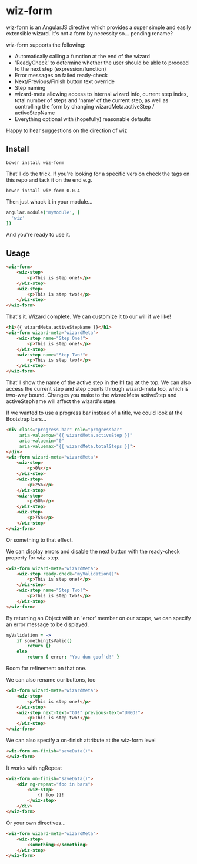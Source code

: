wiz-form
========

wiz-form is an AngularJS directive which provides a super simple and easily extensible wizard. It's not a form by necessity so... pending rename?

wiz-form supports the following:

* Automatically calling a function at the end of the wizard
* 'ReadyCheck' to determine whether the user should be able to proceed to the next step (expression/function)
* Error messages on failed ready-check
* Next/Previous/Finish button text override
* Step naming
* wizard-meta allowing access to internal wizard info, current step index, total number of steps and 'name' of the current step, as well as controlling the form by changing wizardMeta.activeStep / activeStepName
* Everything optional with (hopefully) reasonable defaults

Happy to hear suggestions on the direction of wiz

Install
-------

    bower install wiz-form

That'll do the trick. If you're looking for a specific version check the tags on this repo and tack it on the end e.g.

    bower install wiz-form 0.0.4

Then just whack it in your module...

```coffeescript
angular.module('myModule', [
  'wiz'
])
```

And you're ready to use it.

Usage
-----
```html
<wiz-form>
    <wiz-step>
        <p>This is step one!</p>
    </wiz-step>
    <wiz-step>
        <p>This is step two!</p>
    </wiz-step>
</wiz-form>
```

That's it. Wizard complete. We can customize it to our will if we like!
```html
<h1>{{ wizardMeta.activeStepName }}</h1>
<wiz-form wizard-meta="wizardMeta">
    <wiz-step name="Step One!">
        <p>This is step one!</p>
    </wiz-step>
    <wiz-step name="Step Two!">
        <p>This is step two!</p>
    </wiz-step>
</wiz-form>
```

That'll show the name of the active step in the h1 tag at the top. We can also access the current step and step counts through wizard-meta too, which is two-way bound. Changes you make to the wizardMeta activeStep and activeStepName will affect the wizard's state.

If we wanted to use a progress bar instead of a title, we could look at the Bootstrap bars...

```html
<div class="progress-bar" role="progressbar"
     aria-valuenow="{{ wizardMeta.activeStep }}"
     aria-valuemin="0"
     aria-valuemax="{{ wizardMeta.totalSteps }}">
</div>
<wiz-form wizard-meta="wizardMeta">
    <wiz-step>
        <p>0%</p>
    </wiz-step>
    <wiz-step>
        <p>25%</p>
    </wiz-step>
    <wiz-step>
        <p>50%</p>
    </wiz-step>
    <wiz-step>
        <p>75%</p>
    </wiz-step>
</wiz-form>
```
    
Or something to that effect.

We can display errors and disable the next button with the ready-check property for wiz-step.

```html
<wiz-form wizard-meta="wizardMeta">
    <wiz-step ready-check="myValidation()">
        <p>This is step one!</p>
    </wiz-step>
    <wiz-step name="Step Two!">
        <p>This is step two!</p>
    </wiz-step>
</wiz-form>
```
    
By returning an Object with an 'error' member on our scope, we can specify an error message to be displayed.

```coffeescript
myValidation = ->
    if somethingIsValid()
        return {}
    else
        return { error: "You dun goof'd!" }
```

Room for refinement on that one.

We can also rename our buttons, too

```html
<wiz-form wizard-meta="wizardMeta">
    <wiz-step>
        <p>This is step one!</p>
    </wiz-step>
    <wiz-step next-text="GO!" previous-text="UNGO!">
        <p>This is step two!</p>
    </wiz-step>
</wiz-form>
```

We can also specify a on-finish attribute at the wiz-form level

```html
<wiz-form on-finish="saveData()">
</wiz-form>
```

It works with ngRepeat

```html
<wiz-form on-finish="saveData()">
    <div ng-repeat="foo in bars">
        <wiz-step>
            {{ foo }}!
        </wiz-step>
    </div>
</wiz-form>
```

Or your own directives...

```html
<wiz-form wizard-meta="wizardMeta">
    <wiz-step>
        <something></something>
    </wiz-step>
</wiz-form>
```
